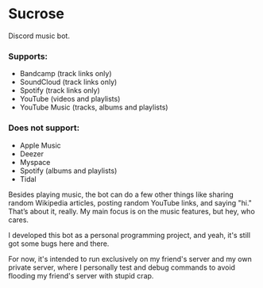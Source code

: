 # Sucrose
Discord music bot.  

### Supports:
* Bandcamp (track links only)
* SoundCloud (track links only)
* Spotify (track links only)
* YouTube (videos and playlists)
* YouTube Music (tracks, albums and playlists)
### Does not support:
* Apple Music
* Deezer
* Myspace
* Spotify (albums and playlists)
* Tidal

Besides playing music, the bot can do a few other things like sharing random Wikipedia articles, posting random YouTube links, and saying "hi." That’s about it, really. My main focus is on the music features, but hey, who cares.

I developed this bot as a personal programming project, and yeah, it's still got some bugs here and there.  

For now, it's intended to run exclusively on my friend's server and my own private server, where I personally test and debug commands to avoid flooding my friend's server with stupid crap.  
